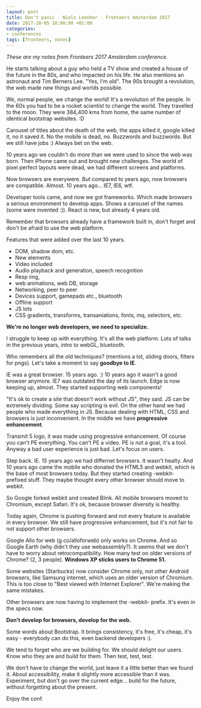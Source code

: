 ```yaml
---
layout: post
title: Don't panic - Niels Leenher - Fronteers Amsterdam 2017
date: 2017-10-05 18:00:00 +01:00
categories:
- conferences
tags: [fronteers, notes]
---
```


_These are my notes from Fronteers 2017 Amsterdam conference._

He starts talking about a guy who held a TV show and created a house of the future in the 80s, and who impacted on his life. He also mentions an astronaut and Tim Berners Lee. "Yes, I'm old". The 90s brought a revolution, the web made new things and worlds possible. 

We, normal people, we change the world! It's a revolution of the people. In the 60s you had to be a rocket scientist to change the world. They travelled to the moon. They were 384,400 kms from home, the same number of identical bootstrap websites. :D

Carousel of titles about the death of the web, the apps killed it, google killed it, no it saved it. No the mobile is dead, no. Buzzwords and buzzwords. But we still have jobs :) Always bet on the web.

10 years ago we couldn't do more than we were used to since the web was born. Then iPhone came out and brought new challenges. The world of pixel perfect layouts were dead, we had different screens and platforms.

Now browsers are everywere. But compared to years ago, now browsers are compatible. Almost. 10 years ago... IE7, IE6, wtf.

Developer tools came, and now we got frameworks. Which made browsers a serious environment to develop apps. Shows a carousel of the names (some were invented :)). React is new, but already 4 years old.

Remember that browsers already have a framework built in, don't forget and don't be afraid to use the web platform.

Features that were added over the last 10 years.

* DOM, shadow dom, etc.
* New elements
* Video included
* Audio playback and generation, speech recognition
* Resp img, 
* web animations, web DB, storage
* Networking, peer to peer
* Devices support, gamepads etc., bluetooth
* Offline support
* JS lots
* CSS gradients, transforms, transaniations, fonts, mq, selectors, etc.

**We're no longer web developers, we need to specialize.**

I struggle to keep up with everything. It's all the web platform. 
Lots of talks in the previous years, intro to webGL, bluetooth.

Who remembers all the old techniques? (mentions a lot, sliding doors, filters for pngs). Let's take a moment to say **goodbye to IE**.

IE was a great browser. 15 years ago. :) 10 years ago it wasn't a good browser anymore. IE7 was outdated the day of its launch. Edge is now keeping up, almost. They started supporting web components!

"It's ok to create a site that doesn't work without JS", they said. 
JS can be extremely dividing. Some say scripting is evil. On the other hand we had people who made everything in JS. Because dealing with HTML, CSS and browsers is just inconvenient. In the middle we have **progressive enhancement**.

Transmit 5 logo, it was made using progressive enhancement. Of course you can't PE everything. You can't PE a video. PE is not a goal, it's a tool. Anyway a bad user experience is just bad. Let's focus on users.

Step back. IE. 15 years ago we had differnet browsers. It wasn't healty. And 10 years ago came the mobile who donated the HTML5 and webkit, which is the base of most browsers today. But they started creating -webkit- prefixed stuff. They maybe thought every other browser should move to webkit. 

So Google forked webkit and created Blink. All mobile browsers moved to Chromium, except Safari. It's ok, because browser diversity is healthy. 

Today again, Chrome is pushing forward and not every feature is available in every browser. We still have progressive enhancement, but it's not fair to not support other browsers.

Google Allo for web (g.co/alloforweb) only works on Chrome. And so Google Earth (why didn't they use webassembly?). It seems that we don't have to worry about retrocompatibility. How many test on older versions of Chrome? (2, 3 people). **Windows XP sticks users to Chrome 51.**

Some websites (Starbucks) now consider Chrome only, not other Android browsers, like Samsung internet, which uses an older version of Chromium. This is too close to "Best viewed with Internet Explorer". We're making the same mistakes. 

Other browsers are now having to implement the -webkit- prefix. It's even in the specs now.

**Don't develop for browsers, develop for the web.**

Some words about Bootstrap. It brings consistency, it's free, it's cheap, it's easy - everybody can do this, even backend developers :). 

We tend to forget who are we building for. We should delight our users. Know who they are and build for them. Then test, test, test.

We don't have to change the world, just leave it a little better than we found it. About accessibility, make it slightly more accessible than it was. Experiment, but don't go over the current edge... build for the future, without forgetting about the present.

Enjoy the conf.


